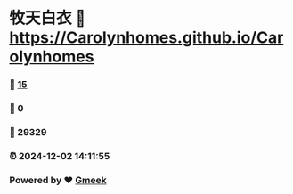 # 牧天白衣 :link: https://Carolynhomes.github.io/Carolynhomes 
### :page_facing_up: [15](https://Carolynhomes.github.io/Carolynhomes/tag.html) 
### :speech_balloon: 0 
### :hibiscus: 29329 
### :alarm_clock: 2024-12-02 14:11:55 
### Powered by :heart: [Gmeek](https://github.com/Meekdai/Gmeek)
